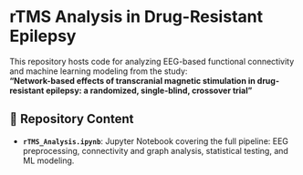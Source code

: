 # rTMS Analysis in Drug-Resistant Epilepsy

This repository hosts code for analyzing EEG-based functional connectivity and machine learning modeling from the study:  
**“Network-based effects of transcranial magnetic stimulation in drug-resistant epilepsy: a randomized, single-blind, crossover trial”**

## 📂 **Repository Content**
- **`rTMS_Analysis.ipynb`**: Jupyter Notebook covering the full pipeline: EEG preprocessing, connectivity and graph analysis, statistical testing, and ML modeling.
